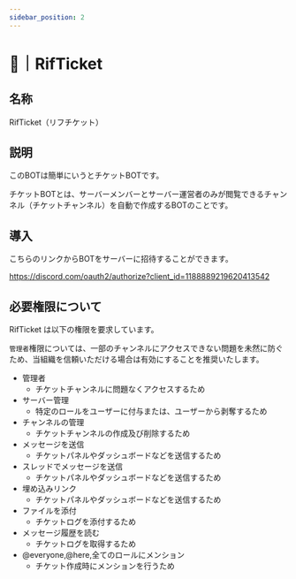 ```yaml
---
sidebar_position: 2
---
```


# 🤖｜RifTicket

## 名称

RifTicket（リフチケット）

## 説明

このBOTは簡単にいうとチケットBOTです。

チケットBOTとは、サーバーメンバーとサーバー運営者のみが閲覧できるチャンネル（チケットチャンネル）を自動で作成するBOTのことです。

## 導入

こちらのリンクからBOTをサーバーに招待することができます。

https://discord.com/oauth2/authorize?client_id=1188889219620413542

## 必要権限について

RifTicket は以下の権限を要求しています。

`管理者`権限については、一部のチャンネルにアクセスできない問題を未然に防ぐため、当組織を信頼いただける場合は有効にすることを推奨いたします。

- 管理者
    - チケットチャンネルに問題なくアクセスするため
- サーバー管理
    - 特定のロールをユーザーに付与または、ユーザーから剥奪するため
- チャンネルの管理
    - チケットチャンネルの作成及び削除するため
- メッセージを送信
    - チケットパネルやダッシュボードなどを送信するため
- スレッドでメッセージを送信
    - チケットパネルやダッシュボードなどを送信するため
- 埋め込みリンク
    - チケットパネルやダッシュボードなどを送信するため
- ファイルを添付
    - チケットログを添付するため
- メッセージ履歴を読む
    - チケットログを取得するため
- @everyone,@here,全てのロールにメンション
    - チケット作成時にメンションを行うため
